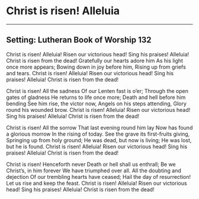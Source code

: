 # Christ is risen! Alleluia

***

## Setting: Lutheran Book of Worship 132

Christ is risen! Alleluia!
Risen our victorious head!
Sing his praises! Alleluia!
Christ is risen from the dead!
Gratefully our hearts adore him
As his light once more appears;
Bowing down in joy before him,
Rising up from griefs and tears.
Christ is risen! Alleluia!
Risen our victorious head!
Sing his praises! Alleluia!
Christ is risen from the dead!

Christ is risen! All the sadness
Of our Lenten fast is o’er;
Through the open gates of gladness
He returns to life once more;
Death and hell before him bending
See him rise, the victor now,
Angels on his steps attending,
Glory round his wounded brow.
Christ is risen! Alleluia!
Risen our victorious head!
Sing his praises! Alleluia!
Christ is risen from the dead!

Christ is risen! All the sorrow
That last evening round him lay
Now has found a glorious morrow
In the rising of today.
See the grave its first-fruits giving,
Springing up from holy ground;
He was dead, but now is living;
He was lost, but he is found.
Christ is risen! Alleluia!
Risen our victorious head!
Sing his praises! Alleluia!
Christ is risen from the dead!

Christ is risen! Henceforth never
Death or hell shall us enthrall;
Be we Christ’s, in him forever
We have triumphed over all.
All the doubting and dejection
Of our trembling hearts have ceased;
Hail the day of resurrection!
Let us rise and keep the feast.
Christ is risen! Alleluia!
Risen our victorious head!
Sing his praises! Alleluia!
Christ is risen from the dead!